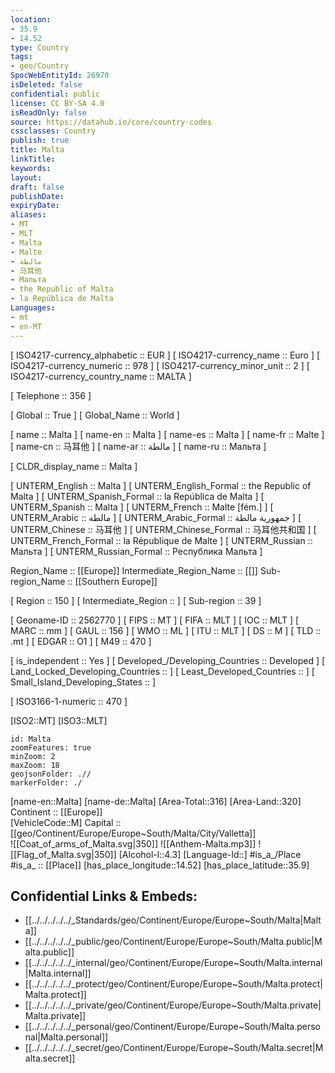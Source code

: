 ```yaml
---
location:
- 35.9
- 14.52
type: Country
tags:
- geo/Country
SpocWebEntityId: 26970
isDeleted: false
confidential: public
license: CC BY-SA 4.0
isReadOnly: false
source: https://datahub.io/core/country-codes
cssclasses: Country
publish: true
title: Malta
linkTitle: 
keywords: 
layout: 
draft: false
publishDate: 
expiryDate: 
aliases:
- MT
- MLT
- Malta
- Malte
- مالطة
- 马耳他
- Мальта
- the Republic of Malta
- la República de Malta
Languages:
- mt
- en-MT
---
```



[	ISO4217-currency_alphabetic	 :: EUR ] 
[	ISO4217-currency_name	 :: Euro ] 
[	ISO4217-currency_numeric	 :: 978 ] 
[	ISO4217-currency_minor_unit	 :: 2 ] 
[	ISO4217-currency_country_name	 :: MALTA ] 

[	Telephone	 :: 356 ] 

[	Global	 :: True ] 
[	Global_Name	 :: World ] 

[	name	 :: Malta ] 
[	name-en	 :: Malta ] 
[	name-es	 :: Malta ] 
[	name-fr	 :: Malte ] 
[	name-cn	 :: 马耳他 ] 
[	name-ar	 :: مالطة ] 
[	name-ru	 :: Мальта ] 

[	CLDR_display_name	 :: Malta ] 

[	UNTERM_English	 :: Malta ] 
[	UNTERM_English_Formal	 :: the Republic of Malta ] 
[	UNTERM_Spanish_Formal	 :: la República de Malta ] 
[	UNTERM_Spanish	 :: Malta ] 
[	UNTERM_French	 :: Malte [fém.] ] 
[	UNTERM_Arabic	 :: مالطة ] 
[	UNTERM_Arabic_Formal	 :: جمهورية مالطة ] 
[	UNTERM_Chinese	 :: 马耳他 ] 
[	UNTERM_Chinese_Formal	 :: 马耳他共和国 ] 
[	UNTERM_French_Formal	 :: la République de Malte ] 
[	UNTERM_Russian	 :: Мальта ] 
[	UNTERM_Russian_Formal	 :: Республика Мальта ] 

Region_Name ::  [[Europe]] 
Intermediate_Region_Name ::  [[]] 
Sub-region_Name ::  [[Southern Europe]] 

[	Region	 :: 150 ] 
[	Intermediate_Region	 ::  ] 
[	Sub-region	 :: 39 ] 

[	Geoname-ID	 :: 2562770 ] 
[	FIPS	 :: MT ] 
[	FIFA	 :: MLT ] 
[	IOC	 :: MLT ] 
[	MARC	 :: mm ] 
[	GAUL	 :: 156 ] 
[	WMO	 :: ML ] 
[	ITU	 :: MLT ] 
[	DS	 :: M ] 
[	TLD	 :: .mt ] 
[	EDGAR	 :: O1 ] 
[	M49	 :: 470 ] 

[	is_independent	 :: Yes ] 
[	Developed_/Developing_Countries	 :: Developed ] 
[	Land_Locked_Developing_Countries	 ::  ] 
[	Least_Developed_Countries	 ::  ] 
[	Small_Island_Developing_States	 ::  ] 

[	ISO3166-1-numeric	 :: 470 ] 



[ISO2::MT] 
[ISO3::MLT] 
```leaflet
id: Malta
zoomFeatures: true 
minZoom: 2 
maxZoom: 18
geojsonFolder: .//
markerFolder: ./
```

[name-en::Malta] 
[name-de::Malta] 
[Area-Total::316] 
[Area-Land::320] 
Continent :: [[Europe]]  
[VehicleCode::M] 
Capital :: [[geo/Continent/Europe/Europe~South/Malta/City/Valletta]]  
![[Coat_of_arms_of_Malta.svg|350]] 
![[Anthem-Malta.mp3]] 
![[Flag_of_Malta.svg|350]] 
[Alcohol-l::4.3] 
[Language-Id::] 
#is_a_/Place  
#is_a_ :: [[Place]] 
[has_place_longitude::14.52] 
[has_place_latitude::35.9] 



## Confidential Links & Embeds: 
- [[../../../../../_Standards/geo/Continent/Europe/Europe~South/Malta|Malta]] 
- [[../../../../../_public/geo/Continent/Europe/Europe~South/Malta.public|Malta.public]] 
- [[../../../../../_internal/geo/Continent/Europe/Europe~South/Malta.internal|Malta.internal]] 
- [[../../../../../_protect/geo/Continent/Europe/Europe~South/Malta.protect|Malta.protect]] 
- [[../../../../../_private/geo/Continent/Europe/Europe~South/Malta.private|Malta.private]] 
- [[../../../../../_personal/geo/Continent/Europe/Europe~South/Malta.personal|Malta.personal]] 
- [[../../../../../_secret/geo/Continent/Europe/Europe~South/Malta.secret|Malta.secret]] 
